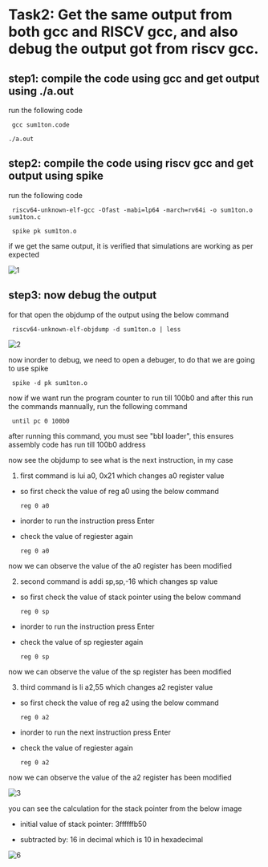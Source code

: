 # Task2: Get the same output from both gcc and RISCV gcc, and also debug the output got from riscv gcc.












## step1: compile the code using gcc and get output using ./a.out

run the following code
 
     gcc sum1ton.code

    ./a.out

    

## step2: compile the code using riscv gcc and get output using spike

run the following code

     riscv64-unknown-elf-gcc -Ofast -mabi=lp64 -march=rv64i -o sum1ton.o sum1ton.c

     spike pk sum1ton.o

if we get the same output, it is verified that simulations are working as per expected

![1](https://github.com/user-attachments/assets/f41f06b6-0790-428d-88ea-7ce2b6ba6937)
    
## step3: now debug the output 
for that open the objdump of the output using the below command

     riscv64-unknown-elf-objdump -d sum1ton.o | less

![2](https://github.com/user-attachments/assets/e664d32a-a2ad-45a8-af38-5fab3fe6b2ab)

now inorder to debug, we need to open a debuger, to do that we are going to use spike

     spike -d pk sum1ton.o

now if we want run the program counter to run till 100b0 and after this run the commands mannually, run the following command

     until pc 0 100b0

after running this command, you must see "bbl loader", this ensures assembly code has run till 100b0 address

now see the objdump to see what is the next instruction, in my case 

1. first command is lui a0, 0x21 which changes a0 register value

- so first check the value of reg a0 using the below command
     
      reg 0 a0

- inorder to run the instruction press Enter

- check the value of regiester again

      reg 0 a0

now we can observe the value of the a0 register has been modified

2. second command is addi sp,sp,-16 which changes sp value

- so first check the value of stack pointer using the below command
     
      reg 0 sp

- inorder to run the instruction press Enter

- check the value of sp regiester again

      reg 0 sp

now we can observe the value of the sp register has been modified

3. third command is li a2,55 which changes a2 register value

- so first check the value of reg a2 using the below command
     
      reg 0 a2

- inorder to run the next instruction press Enter

- check the value of regiester again

      reg 0 a2

now we can observe the value of the a2 register has been modified

![3](https://github.com/user-attachments/assets/1f27a2a9-a906-4c03-8781-bcdeb4f3e827)

you can see the calculation for the stack pointer from the below image

- initial value of stack pointer: 3ffffffb50

- subtracted by: 16 in decimal which is 10 in hexadecimal

![6](https://github.com/user-attachments/assets/6d7c732c-95be-4f3c-a26f-05e29e206a17)

